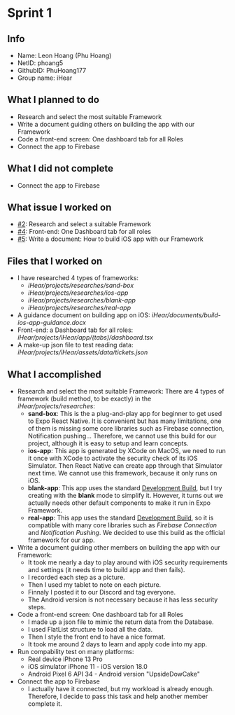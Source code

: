 # Sprint 1

## Info
- Name: Leon Hoang (Phu Hoang)
- NetID: phoang5
- GithubID: PhuHoang177
- Group name: iHear

## What I planned to do
- Research and select the most suitable Framework
- Write a document guiding others on building the app with our Framework
- Code a front-end screen: One dashboard tab for all Roles
- Connect the app to Firebase

## What I did not complete
- Connect the app to Firebase

## What issue I worked on
- [#2](https://github.com/utk-cs340-fall24/iHear/issues/2): Research and select a suitable Framework
- [#4](https://github.com/utk-cs340-fall24/iHear/issues/4): Front-end: One Dashboard tab for all roles
- [#5](https://github.com/utk-cs340-fall24/iHear/issues/5): Write a document: How to build iOS app with our Framework

## Files that I worked on
- I have researched 4 types of frameworks: 
    - *iHear/projects/researches/sand-box*
    - *iHear/projects/researches/ios-app*
    - *iHear/projects/researches/blank-app*
    - *iHear/projects/researches/real-app*
- A guidance document on building app on iOS: *iHear/documents/build-ios-app-guidance.docx*
- Front-end: a Dashboard tab for all roles: *iHear/projects/iHear/app/(tabs)/dashboard.tsx*
- A make-up json file to test reading data: *iHear/projects/iHear/assets/data/tickets.json*

## What I accomplished
- Research and select the most suitable Framework: There are 4 types of framework (build method, to be exactly) in the *iHear/projects/researches*:
    - **sand-box**: This is the a plug-and-play app for beginner to get used to Expo React Native. It is convenient but has many limitations, one of them is missing some core libraries such as Firebase connection, Notification pushing... Therefore, we cannot use this build for our project, although it is easy to setup and learn concepts.
    - **ios-app**: This app is generated by XCode on MacOS, we need to run it once with XCode to activate the security check of its iOS Simulator. Then React Native can create app through that Simulator next time. We cannot use this framework, because it only runs on iOS.
    - **blank-app**: This app uses the standard [Development Build](https://docs.expo.dev/develop/development-builds/create-a-build/), but I try creating with the **blank** mode to simplify it. However, it turns out we actually needs other default components to make it run in Expo Framework.
    - **real-app**: This app uses the standard [Development Build](https://docs.expo.dev/develop/development-builds/create-a-build/), so it is compatible with many core libraries such as *Firebase Connection* and *Notification Pushing*. We decided to use this build as the official framework for our app.
- Write a document guiding other members on building the app with our Framework:
    - It took me nearly a day to play around with iOS security requirements and settings (it needs time to build app and then fails).
    - I recorded each step as a picture.
    - Then I used my tablet to note on each picture.
    - Finnaly I posted it to our Discord and tag everyone.
    - The Android version is not necessary because it has less security steps.
- Code a front-end screen: One dashboard tab for all Roles
    - I made up a json file to mimic the return data from the Database.
    - I used FlatList structure to load all the data.
    - Then I style the front end to have a nice format.
    - It took me around 2 days to learn and apply code into my app.
- Run compability test on many platforms:
    - Real device iPhone 13 Pro
    - iOS simulator iPhone 11 - iOS version 18.0
    - Android Pixel 6 API 34 - Android version "UpsideDowCake"
- Connect the app to Firebase
    - I actually have it connected, but my workload is already enough. Therefore, I decide to pass this task and help another member complete it.